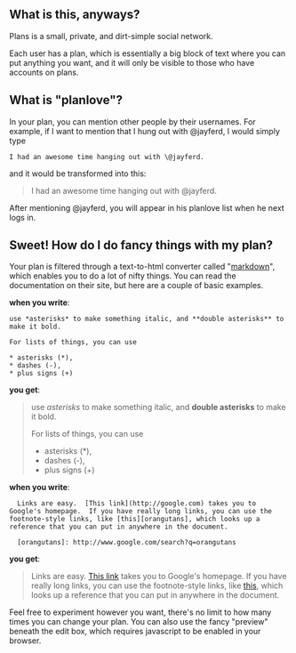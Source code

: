 ## What is this, anyways?

Plans is a small, private, and dirt-simple social network.

Each user has a plan, which is essentially a big block of text where you can put anything you want, and it will only be visible to those who have accounts on plans.

## What is "planlove"?

In your plan, you can mention other people by their usernames.  For example, if I want to mention that I hung out with @jayferd, I would simply type

    I had an awesome time hanging out with \@jayferd.

and it would be transformed into this:

> I had an awesome time hanging out with @jayferd.

After mentioning @jayferd, you will appear in his planlove list when he next logs in.

## Sweet!  How do I do fancy things with my plan?

Your plan is filtered through a text-to-html converter called "[markdown][]", which enables you to do a lot of nifty things.  You can read the documentation on their site, but here are a couple of basic examples.

[markdown]: http://daringfireball.net/projects/markdown/basics

**when you write**:

    use *asterisks* to make something italic, and **double asterisks** to make it bold.

    For lists of things, you can use

    * asterisks (*),
    * dashes (-),
    * plus signs (+)

**you get**:

> use *asterisks* to make something italic, and **double asterisks** to make it bold.
> 
> For lists of things, you can use
>
> * asterisks (*),
> * dashes (-),
> * plus signs (+)

**when you write**:

      Links are easy.  [This link](http://google.com) takes you to Google's homepage.  If you have really long links, you can use the footnote-style links, like [this][orangutans], which looks up a reference that you can put in anywhere in the document.

      [orangutans]: http://www.google.com/search?q=orangutans

**you get**:

> Links are easy.  [This link](http://google.com) takes you to Google's homepage.  If you have really long links, you can use the footnote-style links, like [this][orangutans], which looks up a reference that you can put in anywhere in the document.

[orangutans]: http://www.google.com/search?q=orangutans

Feel free to experiment however you want, there's no limit to how many times
you can change your plan.  You can also use the fancy "preview" beneath the
edit box, which requires javascript to be enabled in your browser.
